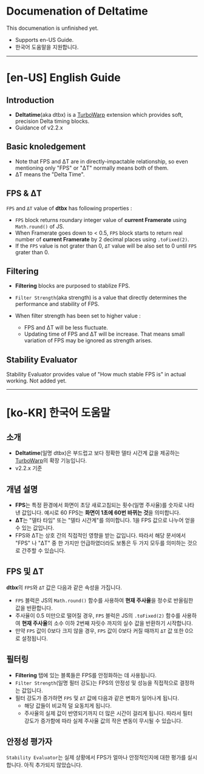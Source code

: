 # Documenation of Deltatime
This documenation is unfinished yet.   
- Supports en-US Guide.
- 한국어 도움말을 지원합니다.

---

# [en-US] English Guide

## Introduction
- **Deltatime**(aka dtbx) is a [TurboWarp](https://turbowarp.org/) extension which provides soft, precision Delta timing blocks.
- Guidance of v2.2.x

## Basic knoledgement
- Note that FPS and ΔT are in directly-impactable relationship, so even mentioning only "FPS" or "ΔT" normally means both of them.
- ΔT means the "Delta Time".

## FPS & ΔT
`FPS` and `ΔT` value of **dtbx** has following properties :
- `FPS` block returns roundary integer value of **current Framerate** using `Math.round()` of JS.
- When Framerate goes down to < 0.5, `FPS` block starts to return real number of **current Framerate** by 2 decimal places using `.toFixed(2)`.
- If the `FPS` value is not grater than 0, `ΔT` value will be also set to 0 until `FPS` grater than 0.

## Filtering
- **Filtering** blocks are purposed to stablize FPS.   
- `Filter Strength`(aka strength) is a value that directly determines the performance and stability of FPS.

- When filter strength has been set to higher value :
  - FPS and ΔT will be less fluctuate.
  - Updating time of FPS and ΔT will be increase. That means small variation of FPS may be ignored as strength arises.

## Stability Evaluator
Stability Evaluator provides value of "How much stable FPS is" in actual working.
Not added yet.

---

# [ko-KR] 한국어 도움말

## 소개
- **Deltatime**(일명 dtbx)은 부드럽고 보다 정확한 델타 시간계 값을 제공하는 [TurboWarp](https://turbowarp.org/)의 확장 기능입니다.
- v2.2.x 기준

## 개념 설명
- **FPS**는 특정 환경에서 화면이 초당 새로고침되는 횟수(일명 주사율)를 숫자로 나타낸 값입니다. 예시로 60 FPS는 **화면이 1초에 60번 바뀌는 것**을 의미합니다.
- **ΔT**는 "델타 타임" 또는 "델타 시간계"를 의미합니다. 1을 FPS 값으로 나누어 얻을 수 있는 값입니다.
- FPS와 ΔT는 상호 간의 직접적인 영향을 받는 값입니다. 따라서 해당 문서에서 "FPS" 나 "ΔT" 중 한 가지만 언급하였더라도 보통은 두 가지 모두를 의미하는 것으로 간주할 수 있습니다.

## FPS 및 ΔT
**dtbx**의 `FPS`와 `ΔT` 값은 다음과 같은 속성을 가집니다.
- `FPS` 블럭은 JS의 `Math.round()` 함수를 사용하여 **현재 주사율**을 정수로 반올림한 값을 반환합니다.
- 주사율이 0.5 미만으로 떨어질 경우, `FPS` 블럭은 JS의 `.toFixed(2)` 함수를 사용하여 **현재 주사율**의 소수 이하 2번째 자릿수 까지의 실수 값을 반환하기 시작합니다.
- 만약 `FPS` 값이 0보다 크지 않을 경우, `FPS` 값이 0보다 커질 때까지 `ΔT` 값 또한 0으로 설정됩니다.

## 필터링
- **Filtering** 탭에 있는 블록들은 FPS를 안정화하는 데 사용됩니다.
- `Filter Strength`(일명 필터 강도)는 FPS의 안정성 및 성능을 직접적으로 결정하는 값입니다.
- 필터 강도가 증가하면 `FPS` 및 `ΔT` 값에 다음과 같은 변화가 일어나게 됩니다.
  - 해당 값들이 비교적 덜 요동치게 됩니다.
  - 주사율의 실제 값이 반영되기까지 더 많은 시간이 걸리게 됩니다. 따라서 필터 강도가 증가함에 따라 실제 주사율 값의 작은 변동이 무시될 수 있습니다.
 
## 안정성 평가자
`Stability Evaluator`는 실제 상황에서 FPS가 얼마나 안정적인지에 대한 평가를 실시합니다.
아직 추가되지 않았습니다.
